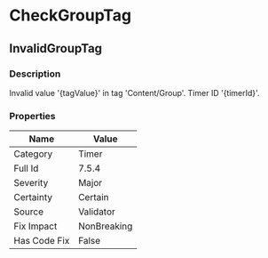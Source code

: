 ﻿---  
uid: Validator_7_5_4  
---

# CheckGroupTag

## InvalidGroupTag

### Description

Invalid value '{tagValue}' in tag 'Content\/Group'. Timer ID '{timerId}'.

### Properties

| Name         | Value       |
| ------------ | ----------- |
| Category     | Timer       |
| Full Id      | 7.5.4       |
| Severity     | Major       |
| Certainty    | Certain     |
| Source       | Validator   |
| Fix Impact   | NonBreaking |
| Has Code Fix | False       |
